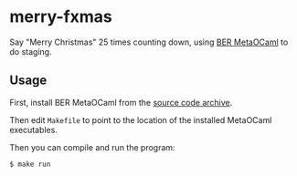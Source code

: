 # merry-fxmas

Say "Merry Christmas" 25 times counting down, using [BER MetaOCaml](http://okmij.org/ftp/ML/index.html#ber-metaocaml) to do staging.

## Usage

First, install BER MetaOCaml from the [source code archive](http://okmij.org/ftp/ML/ber-metaocaml.tar.gz).

Then edit `Makefile` to point to the location of the installed MetaOCaml executables.

Then you can compile and run the program:

```
$ make run
```
